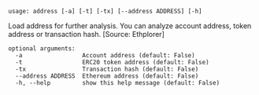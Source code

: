 ```
usage: address [-a] [-t] [-tx] [--address ADDRESS] [-h]
```

Load address for further analysis. You can analyze account address, token address or transaction hash. [Source: Ethplorer]

```
optional arguments:
  -a                 Account address (default: False)
  -t                 ERC20 token address (default: False)
  -tx                Transaction hash (default: False)
  --address ADDRESS  Ethereum address (default: False)
  -h, --help         show this help message (default: False)
```
